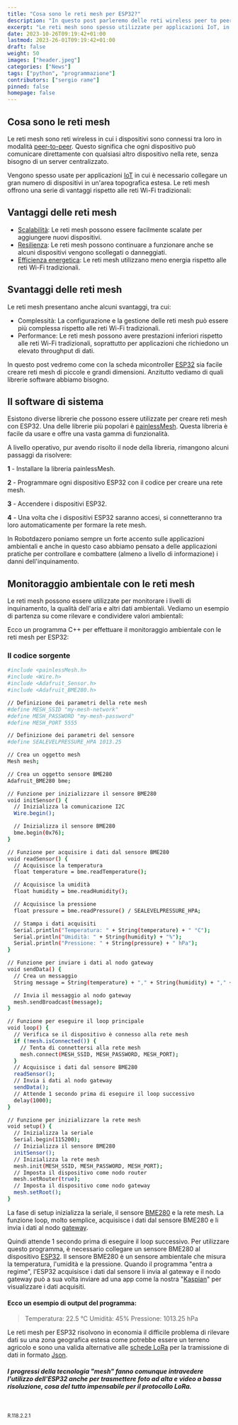 ```yaml
---
title: "Cosa sono le reti mesh per ESP32?"
description: "In questo post parleremo delle reti wireless peer to peer per ESP32."
excerpt: "Le reti mesh sono spesso utilizzate per applicazioni IoT, in cui è necessario collegare un gran numero di dispositivi in un'area estesa. Le reti mesh offrono una serie di vantaggi rispetto alle reti Wi-Fi tradizionali, tra cui ..."
date: 2023-10-26T09:19:42+01:00
lastmod: 2023-26-01T09:19:42+01:00
draft: false
weight: 50
images: ["header.jpeg"]
categories: ["News"]
tags: ["python", "programmazione"]
contributors: ["sergio rame"]
pinned: false
homepage: false
---
```





## Cosa sono le reti mesh
Le reti mesh sono reti wireless in cui i dispositivi sono connessi tra loro in modalità <a href="https://it.wikipedia.org/wiki/Peer-to-peer" target="_blank" rel="noopener">peer-to-peer</a>. Questo significa che ogni dispositivo può comunicare direttamente con qualsiasi altro dispositivo nella rete, senza bisogno di un server centralizzato.

Vengono spesso usate per applicazioni <a href="https://www.ibm.com/topics/internet-of-things#:~:text=The%20Internet%20of%20Things%20(IoT,to%20collect%20and%20share%20data." target="_blank" rel="noopener">IoT</a> in cui è necessario collegare un gran numero di dispositivi in un'area topografica estesa. Le reti mesh offrono una serie di vantaggi rispetto alle reti Wi-Fi tradizionali:

## Vantaggi delle reti mesh

- <a href="https://www.capterra.it/glossary/135/scalability#:~:text=Scalabilit%C3%A0%20%C3%A8%20un%20termine%20utilizzato,aumentano%20nel%20corso%20del%20tempo." target="_blank" rel="noopener">Scalabilità</a>: Le reti mesh possono essere facilmente scalate per aggiungere nuovi dispositivi.
- <a href="https://www.ibm.com/it-it/topics/cyber-resilience#:~:text=La%20cyber%20resilience%20%C3%A8%20un,disastri%20naturali%20o%20crisi%20economiche." target="_blank" rel="noopener">Resilienza</a>: Le reti mesh possono continuare a funzionare anche se alcuni dispositivi vengono scollegati o danneggiati.
- <a href="https://it.wikipedia.org/wiki/Green_computing" target="_blank" rel="noopener">Efficienza energetica</a>: Le reti mesh utilizzano meno energia rispetto alle reti Wi-Fi tradizionali.

## Svantaggi delle reti mesh

Le reti mesh presentano anche alcuni svantaggi, tra cui:

- Complessità: La configurazione e la gestione delle reti mesh può essere più complessa rispetto alle reti Wi-Fi tradizionali.
- Performance: Le reti mesh possono avere prestazioni inferiori rispetto alle reti Wi-Fi tradizionali, soprattutto per applicazioni che richiedono un elevato throughput di dati.

In questo post vedremo come con la scheda micontroller <a href="https://www.espressif.com/en/products/socs/esp32" target="_blank" rel="noopener">ESP32</a> sia facile creare reti mesh di piccole e grandi dimensioni. Anzitutto vediamo di quali librerie software abbiamo bisogno.

## Il software di sistema
Esistono diverse librerie che possono essere utilizzate per creare reti mesh con ESP32. Una delle librerie più popolari è <a href="https://gitlab.com/painlessMesh/painlessMesh" target="_blank" rel="noopener">painlessMesh</a>. Questa libreria è facile da usare e offre una vasta gamma di funzionalità.

A livello operativo, pur avendo risolto il node della libreria, rimangono alcuni passaggi da risolvere:

**1** - Installare la libreria painlessMesh.

**2** - Programmare ogni dispositivo ESP32 con il codice per creare una rete mesh.

**3** - Accendere i dispositivi ESP32.

**4** - Una volta che i dispositivi ESP32 saranno accesi, si connetteranno tra loro automaticamente per formare la rete mesh.

In Robotdazero poniamo sempre un forte accento sulle applicazioni ambientali e anche in questo caso abbiamo pensato a delle applicazioni pratiche per controllare e combattere (almeno a livello di informazione) i danni dell'inquinamento.

## Monitoraggio ambientale con le reti mesh

Le reti mesh possono essere utilizzate per monitorare i livelli di inquinamento, la qualità dell'aria e altri dati ambientali. Vediamo un esempio di partenza su come rilevare e condividere valori ambientali:

Ecco un programma C++ per effettuare il monitoraggio ambientale con le reti mesh per ESP32:

### Il codice sorgente

```bash
#include <painlessMesh.h>
#include <Wire.h>
#include <Adafruit_Sensor.h>
#include <Adafruit_BME280.h>

// Definizione dei parametri della rete mesh
#define MESH_SSID "my-mesh-network"
#define MESH_PASSWORD "my-mesh-password"
#define MESH_PORT 5555

// Definizione dei parametri del sensore
#define SEALEVELPRESSURE_HPA 1013.25

// Crea un oggetto mesh
Mesh mesh;

// Crea un oggetto sensore BME280
Adafruit_BME280 bme;

// Funzione per inizializzare il sensore BME280
void initSensor() {
  // Inizializza la comunicazione I2C
  Wire.begin();

  // Inizializza il sensore BME280
  bme.begin(0x76);
}

// Funzione per acquisire i dati dal sensore BME280
void readSensor() {
  // Acquisisce la temperatura
  float temperature = bme.readTemperature();

  // Acquisisce la umidità
  float humidity = bme.readHumidity();

  // Acquisisce la pressione
  float pressure = bme.readPressure() / SEALEVELPRESSURE_HPA;

  // Stampa i dati acquisiti
  Serial.println("Temperatura: " + String(temperature) + " °C");
  Serial.println("Umidità: " + String(humidity) + "%");
  Serial.println("Pressione: " + String(pressure) + " hPa");
}

// Funzione per inviare i dati al nodo gateway
void sendData() {
  // Crea un messaggio
  String message = String(temperature) + "," + String(humidity) + "," + String(pressure);

  // Invia il messaggio al nodo gateway
  mesh.sendBroadcast(message);
}

// Funzione per eseguire il loop principale
void loop() {
  // Verifica se il dispositivo è connesso alla rete mesh
  if (!mesh.isConnected()) {
    // Tenta di connettersi alla rete mesh
    mesh.connect(MESH_SSID, MESH_PASSWORD, MESH_PORT);
  }
  // Acquisisce i dati dal sensore BME280
  readSensor();
  // Invia i dati al nodo gateway
  sendData();
  // Attende 1 secondo prima di eseguire il loop successivo
  delay(1000);
}

// Funzione per inizializzare la rete mesh
void setup() {
  // Inizializza la seriale
  Serial.begin(115200);
  // Inizializza il sensore BME280
  initSensor();
  // Inizializza la rete mesh
  mesh.init(MESH_SSID, MESH_PASSWORD, MESH_PORT);
  // Imposta il dispositivo come nodo router
  mesh.setRouter(true);
  // Imposta il dispositivo come nodo gateway
  mesh.setRoot();
}
```

La fase di setup inizializza la seriale, il sensore <a href="https://www.bosch-sensortec.com/products/environmental-sensors/humidity-sensors-bme280/" target="_blank" rel="noopener">BME280</a> e la rete mesh. La funzione loop, molto semplice, acquisisce i dati dal sensore BME280 e li invia i dati al nodo <a href="https://it.wikipedia.org/wiki/Gateway_(informatica)" target="_blank" rel="noopener">gateway</a>.

Quindi attende 1 secondo prima di eseguire il loop successivo.
Per utilizzare questo programma, è necessario collegare un sensore BME280 al dispositivo <a href="https://www.espressif.com/en/products/socs/esp32" target="_blank" rel="noopener">ESP32</a>. Il sensore BME280 è un sensore ambientale che misura la temperatura, l'umidità e la pressione. Quando il programma "entra a regime", l'ESP32 acquisisce i dati dal sensore li invia al gateway e il nodo gateway può a sua volta inviare ad una app come la nostra "<a href="https://www.robotdazero.it/docs/piattaforma/quick-start/" target="_blank" rel="noopener">Kaspian</a>" per visualizzare i dati acquisiti.

#### Ecco un esempio di output del programma:

> Temperatura: 22.5 °C
Umidità: 45%
Pressione: 1013.25 hPa

Le reti mesh per ESP32 risolvono in economia il difficile problema di rilevare dati su una zona geografica estesa come potrebbe essere un terreno agricolo e sono una valida alternative alle <a href="https://it.wikipedia.org/wiki/LoRa" target="_blank" rel="noopener">schede LoRa</a> per la tramissione di dati in formato <a href="https://it.wikipedia.org/wiki/JavaScript_Object_Notation" target="_blank" rel="noopener">Json</a>. 

##### I progressi della tecnologia "mesh" fanno comunque intravedere l'utilizzo dell'ESP32 anche per trasmettere foto ad alta e video a bassa risoluzione, cosa del tutto impensabile per il protocollo LoRa.

<br>
<p style="font-size: 0.8em;">R.118.2.2.1</p>
<br>
